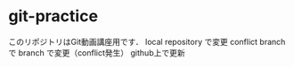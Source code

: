 # git-practice
このリポジトリはGit動画講座用です．
local repository で変更
conflict branchで branch で変更（conflict発生）
github上で更新
